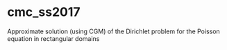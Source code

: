 # cmc_ss2017
Approximate solution (using CGM) of the Dirichlet problem for the Poisson equation in rectangular domains
